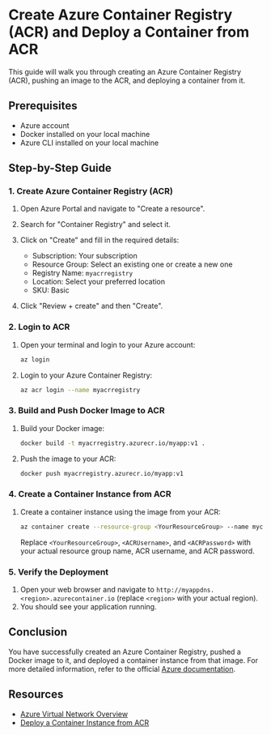 # Create Azure Container Registry (ACR) and Deploy a Container from ACR

This guide will walk you through creating an Azure Container Registry (ACR), pushing an image to the ACR, and deploying a container from it.

## Prerequisites

- Azure account
- Docker installed on your local machine
- Azure CLI installed on your local machine

## Step-by-Step Guide

### 1. Create Azure Container Registry (ACR)

1. Open Azure Portal and navigate to "Create a resource".
2. Search for "Container Registry" and select it.
3. Click on "Create" and fill in the required details:
   - Subscription: Your subscription
   - Resource Group: Select an existing one or create a new one
   - Registry Name: `myacrregistry`
   - Location: Select your preferred location
   - SKU: Basic

4. Click "Review + create" and then "Create".

### 2. Login to ACR

1. Open your terminal and login to your Azure account:

    ```sh
    az login
    ```

2. Login to your Azure Container Registry:

    ```sh
    az acr login --name myacrregistry
    ```

### 3. Build and Push Docker Image to ACR

1. Build your Docker image:

    ```sh
    docker build -t myacrregistry.azurecr.io/myapp:v1 .
    ```

2. Push the image to your ACR:

    ```sh
    docker push myacrregistry.azurecr.io/myapp:v1
    ```

### 4. Create a Container Instance from ACR

1. Create a container instance using the image from your ACR:

    ```sh
    az container create --resource-group <YourResourceGroup> --name mycontainer --image myacrregistry.azurecr.io/myapp:v1 --cpu 1 --memory 1 --registry-login-server myacrregistry.azurecr.io --registry-username <ACRUsername> --registry-password <ACRPassword> --dns-name-label myappdns --ports 80
    ```

    Replace `<YourResourceGroup>`, `<ACRUsername>`, and `<ACRPassword>` with your actual resource group name, ACR username, and ACR password.

### 5. Verify the Deployment

1. Open your web browser and navigate to `http://myappdns.<region>.azurecontainer.io` (replace `<region>` with your actual region).
2. You should see your application running.

## Conclusion

You have successfully created an Azure Container Registry, pushed a Docker image to it, and deployed a container instance from that image. For more detailed information, refer to the official [Azure documentation](https://learn.microsoft.com/en-us/azure/virtual-network/virtual-networks-overview).

## Resources

- [Azure Virtual Network Overview](https://learn.microsoft.com/en-us/azure/virtual-network/virtual-networks-overview)
- [Deploy a Container Instance from ACR](https://www.youtube.com/watch?vhttps://learn.microsoft.com/en-us/azure/virtual-network/virtual-networks-overview)
